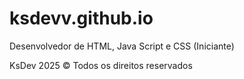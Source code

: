 # ksdevv.github.io
Desenvolvedor de HTML, Java Script e CSS (Iniciante)

KsDev 2025 © Todos os direitos reservados
